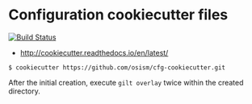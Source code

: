 # Configuration cookiecutter files

[![Build Status](https://travis-ci.org/osism/cfg-cookiecutter.svg?branch=master)](https://travis-ci.org/osism/cfg-cookiecutter)

* http://cookiecutter.readthedocs.io/en/latest/

```
$ cookiecutter https://github.com/osism/cfg-cookiecutter.git
```

After the initial creation, execute ``gilt overlay`` twice within the created directory.

